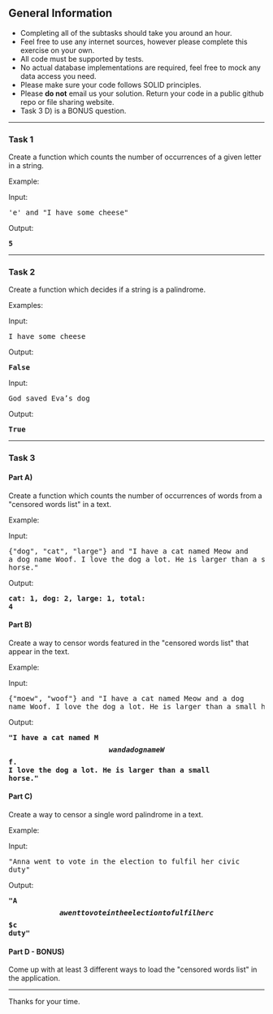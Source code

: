 ## General Information

- Completing all of the subtasks should take you around an hour.
- Feel free to use any internet sources, however please complete this exercise on your own.
- All code must be supported by tests.
- No actual database implementations are required, feel free to mock any data access you need.
- Please make sure your code follows SOLID principles.
- Please **do not** email us your solution. Return your code in a public github repo or file sharing website.
- Task 3 D) is a BONUS question.

---

### Task 1

Create a function which counts the number of occurrences of a given letter in a string.

Example:

Input: <pre>'e' and "I have some cheese"</pre>
Output: <pre>**5**</pre>

---

### Task 2

Create a function which decides if a string is a palindrome.

Examples:

Input: <pre>I have some cheese</pre>
Output: <pre>**False**</pre>

Input: <pre>God saved Eva’s dog</pre>
Output: <pre>**True**</pre>

---

### Task 3

#### Part A)

Create a function which counts the number of occurrences of words from a "censored words list" in a text.

Example:

Input: <pre>{"dog", "cat", "large"} and "I have a cat named Meow and a dog name Woof. I love the dog a lot. He is larger than a small horse."</pre>
Output: <pre>**cat: 1, dog: 2, large: 1, total: 4**</pre>

#### Part B)

Create a way to censor words featured in the "censored words list" that appear in the text.

Example:

Input: <pre>{"moew", "woof"} and "I have a cat named Meow and a dog name Woof. I love the dog a lot. He is larger than a small horse."</pre>
Output: <pre>**"I have a cat named M$$w and a dog name W$$f. I love the dog a lot. He is larger than a small horse."**</pre>

#### Part C)

Create a way to censor a single word palindrome in a text.

Example:

Input: <pre>"Anna went to vote in the election to fulfil her civic duty"</pre>
Output: <pre>**"A$$a went to vote in the election to fulfil her c$$$c duty"**</pre>

#### Part D - BONUS)

Come up with at least 3 different ways to load the "censored words list" in the application.

---

Thanks for your time.
